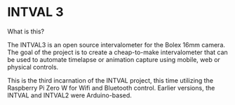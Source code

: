 # INTVAL 3

What is this?

The INTVAL3 is an open source intervalometer for the Bolex 16mm camera. The goal of the project is to create a cheap-to-make intervalometer that can be used to automate timelapse or animation capture using mobile, web or physical controls.

This is the third incarnation of the INTVAL project, this time utilizing the Raspberry Pi Zero W for Wifi and Bluetooth control. Earlier versions, the INTVAL and INTVAL2 were Arduino-based.